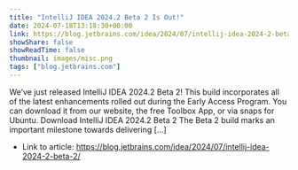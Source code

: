 ```yaml
---
title: "IntelliJ IDEA 2024.2 Beta 2 Is Out!"
date: 2024-07-18T13:18:30+00:00
link: https://blog.jetbrains.com/idea/2024/07/intellij-idea-2024-2-beta-2/
showShare: false
showReadTime: false
thumbnail: images/misc.png
tags: ["blog.jetbrains.com"]
---
```

We’ve just released IntelliJ IDEA 2024.2 Beta 2! This build incorporates all of the latest enhancements rolled out during the Early Access Program. You can download it from our website, the free Toolbox App, or via snaps for Ubuntu. Download IntelliJ IDEA 2024.2 Beta 2 The Beta 2 build marks an important milestone towards delivering […]

- Link to article: https://blog.jetbrains.com/idea/2024/07/intellij-idea-2024-2-beta-2/